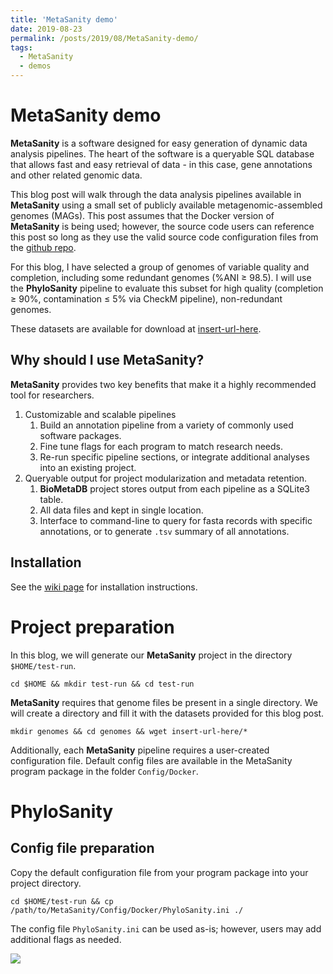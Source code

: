 ```yaml
---
title: 'MetaSanity demo'
date: 2019-08-23
permalink: /posts/2019/08/MetaSanity-demo/
tags:
  - MetaSanity
  - demos
---
```


MetaSanity demo
======

**MetaSanity** is a software designed for easy generation of dynamic data analysis pipelines. The heart of the software is a queryable SQL database that allows fast and easy retrieval of data - in this case, gene annotations and other related genomic data.

This blog post will walk through the data analysis pipelines available in **MetaSanity** using a small set of publicly available metagenomic-assembled genomes (MAGs). This post assumes that the Docker version of **MetaSanity** is being used; however, the source code users can reference this post so long as they use the valid source code configuration files from the [github repo](https://github.com/cjneely10/MetaSanity).

For this blog, I have selected a group of genomes of variable quality and completion, including some redundant genomes (%ANI &ge; 98.5). I will use the **PhyloSanity** pipeline to evaluate this subset for high quality (completion &ge; 90%, contamination &le; 5% via CheckM pipeline), non-redundant genomes.

These datasets are available for download at [insert-url-here]().

Why should I use MetaSanity?
------
**MetaSanity** provides two key benefits that make it a highly recommended tool for researchers.

1. Customizable and scalable pipelines
	1. Build an annotation pipeline from a variety of commonly used software packages.
	2. Fine tune flags for each program to match research needs.
	3. Re-run specific pipeline sections, or integrate additional analyses into an existing project.
2. Queryable output for project modularization and metadata retention.
	1. **BioMetaDB** project stores output from each pipeline as a SQLite3 table.
	2. All data files and kept in single location.
	3. Interface to command-line to query for fasta records with specific annotations, or to generate `.tsv` summary of all annotations.

Installation
------
See the [wiki page](https://github.com/cjneely10/MetaSanity/wiki/2-Installation) for installation instructions.

Project preparation
======
In this blog, we will generate our **MetaSanity** project in the directory `$HOME/test-run`.

`cd $HOME && mkdir test-run && cd test-run`

**MetaSanity** requires that genome files be present in a single directory. We will create a directory and fill it with the datasets provided for this blog post.

`mkdir genomes && cd genomes && wget insert-url-here/*`

Additionally, each **MetaSanity** pipeline requires a user-created configuration file. Default config files are available in the MetaSanity program package in the folder `Config/Docker`.

PhyloSanity
======

Config file preparation
------
Copy the default configuration file from your program package into your project directory.

`cd $HOME/test-run && cp /path/to/MetaSanity/Config/Docker/PhyloSanity.ini ./`

The config file `PhyloSanity.ini` can be used as-is; however, users may add additional flags as needed.

![](https://cjneely10.github.io/files/phylosanity-ini.png)
